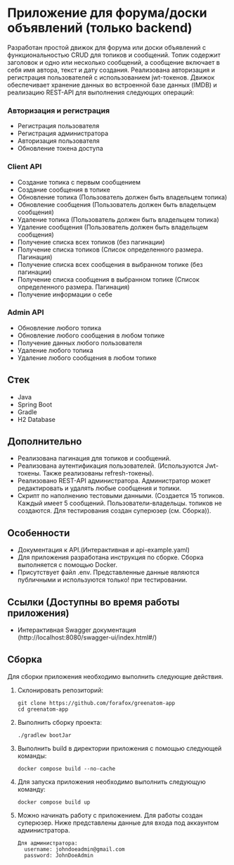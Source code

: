 # Приложение для форума/доски объявлений (только backend)

Разработан простой движок для форума или доски объявлений с функциональностью CRUD для топиков и сообщений. Топик
содержит заголовок и одно или несколько сообщений, а сообщение включает в себя имя автора, текст и дату создания.
Реализована авторизация и регистрация пользователей с использованием jwt-токенов. 
Движок обеспечивает хранение данных во встроенной базе данных (IMDB) и реализацию REST-API для выполнения следующих
операций:

### Авторизация и регистрация

- Регистрация пользователя
- Регистрация администратора
- Авторизация пользователя
- Обновление токена доступа

### Client API 

- Создание топика с первым сообщением
- Создание сообщения в топике
- Обновление топика (Пользователь должен быть владельцем топика)
- Обновление сообщения (Пользователь должен быть владельцем сообщения)
- Удаление топика (Пользователь должен быть владельцем топика)
- Удаление сообщения (Пользователь должен быть владельцем сообщения)
- Получение списка всех топиков (без пагинации)
- Получение списка топиков (Список определенного размера. Пагинация)
- Получение списка всех сообщения в выбранном топике (без пагинации)
- Получение списка сообщения в выбранном топике (Список определенного размера. Пагинация)
- Получение информации о себе

### Admin API

- Обновление любого топика
- Обновление любого сообщения в любом топике
- Получение данных любого пользователя
- Удаление любого топика
- Удаление любого сообщения в любом топике

## Стек

- Java 
- Spring Boot
- Gradle
- H2 Database

## Дополнительно

- Реализована пагинация для топиков и сообщений.
- Реализована аутентификация пользователей. (Используются Jwt-токены. Также реализованы refresh-токены).
- Реализовано REST-API администратора. Администратор может редактировать и удалять любые сообщения и топики.
- Скрипт по наполнению тестовыми данными. (Создается 15 топиков. Каждый имеет 5 сообщений. Пользователи-владельцы.
  топиков не создаются. Для тестирования создан суперюзер (см. Сборка)).

## Особенности

- Документация к API.(Интерактивная и api-example.yaml)
- Для приложения разработана инструкция по сборке. Сборка выполняется с помощью Docker.
- Присутствует файл .env. Представленные данные являются публичными и используются только! при тестировании.

## Ссылки (Доступны во время работы приложения)

- Интерактивная Swagger документация (http://localhost:8080/swagger-ui/index.html#/)

## Сборка

Для сборки приложения необходимо выполнить следующие действия.

1. Склонировать репозиторий:

   ```
   git clone https://github.com/forafox/greenatom-app
   cd greenatom-app
   ```
2. Выполнить сборку проекта:

   ```
   ./gradlew bootJar
   ```

3. Выполнить build в директории приложения с помощью следующей команды:

   ```
   docker compose build --no-cache
   ```

4. Для запуска приложения необходимо выполнить следующую команду:

   ```
   docker compose build up
   ```

5. Можно начинать работу с приложением. Для работы создан суперюзер. Ниже представлены данные для входа под аккаунтом
   администратора.

   ```
   Для администратора:
     username: johndoeadmin@gmail.com
     password: JohnDoeAdmin
   ```
     